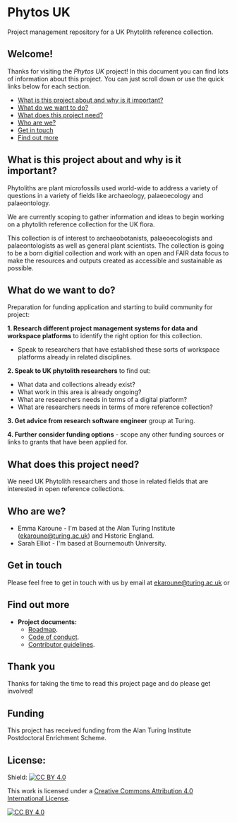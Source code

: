 # Phytos UK
Project management repository for a UK Phytolith reference collection.


## Welcome!

Thanks for visiting the _Phytos UK_ project! In this document you can find lots of information about this project. You can just scroll down or use the quick links below for each section.

* [What is this project about and why is it important?](#what-is-this-project-about-and-why-is-it-important)
* [What do we want to do?](#what-do-we-want-to-do)
* [What does this project need?](#what-does-this-project-need)
* [Who are we?](#who-are-we)
* [Get in touch](#get-in-touch)
* [Find out more](#find-out-more)

## What is this project about and why is it important?
Phytoliths are plant microfossils used world-wide to address a variety of questions in a variety of fields like archaeology, palaeoecology and palaeontology. 

We are currently scoping to gather information and ideas to begin working on a phytolith reference collection for the UK flora. 

This collection is of interest to archaeobotanists, palaeoecologists and palaeontologists as well as general plant scientists. The collection is going to be a born digitial collection and work with an open and FAIR data focus to make the resources and outputs created as accessible and sustainable as possible.


## What do we want to do?
Preparation for funding application and starting to build community for project:

**1. Research different project management systems for data and workspace platforms** to identify the right option for this collection.
  - Speak to researchers that have established these sorts of workspace platforms already in related disciplines.

**2. Speak to UK phytolith researchers** to find out: 
  - What data and collections already exist?
  - What work in this area is already ongoing?
  - What are researchers needs in terms of a digital platform?
  - What are researchers needs in terms of more reference collection?

**3. Get advice from research software engineer** group at Turing.

**4. Further consider funding options** - scope any other funding sources or links to grants that have been applied for.


## What does this project need?

We need UK Phytolith researchers and those in related fields that are interested in open reference collections.

## Who are we?
* Emma Karoune - I'm based at the Alan Turing Institute (ekaroune@turing.ac.uk) and Historic England.
* Sarah Elliot - I'm based at Bournemouth University.

## Get in touch

Please feel free to get in touch with us by email at ekaroune@turing.ac.uk or 

## Find out more

* **Project documents:**
  *  [Roadmap]().
  *  [Code of conduct]().
  *  [Contributor guidelines]().


## Thank you
Thanks for taking the time to read this project page and do please get involved!

## Funding

This project has received funding from the Alan Turing Institute Postdoctoral Enrichment Scheme.

## License:
Shield: [![CC BY 4.0][cc-by-shield]][cc-by]

This work is licensed under a
[Creative Commons Attribution 4.0 International License][cc-by].

[![CC BY 4.0][cc-by-image]][cc-by]

[cc-by]: http://creativecommons.org/licenses/by/4.0/
[cc-by-image]: https://i.creativecommons.org/l/by/4.0/88x31.png
[cc-by-shield]: https://img.shields.io/badge/License-CC%20BY%204.0-lightgrey.svg


